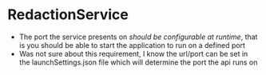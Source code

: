 # RedactionService

* The port the service presents on *should be configurable at runtime*, that is you should be able to start the application to run on a defined port
* Was not sure about this requirement, I know the url/port can be set in the launchSettings.json file which will determine the port the api runs on
